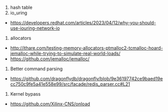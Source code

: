1. hash table
1. io_uring
  * https://developers.redhat.com/articles/2023/04/12/why-you-should-use-iouring-network-io
1. allocators
  * http://ithare.com/testing-memory-allocators-ptmalloc2-tcmalloc-hoard-jemalloc-while-trying-to-simulate-real-world-loads/
  * https://github.com/jemalloc/jemalloc/
1. Better command parsing
  * https://github.com/dragonflydb/dragonfly/blob/9e36197742ce9baed19ecc750c9fe5a41e558e99/src/facade/redis_parser.cc#L21
1. Kernel bypass
  * https://github.com/Xilinx-CNS/onload
